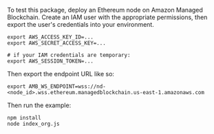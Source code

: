 To test this package, deploy an Ethereum node on Amazon Managed Blockchain.
Create an IAM user with the appropriate permissions, then export the user's
credentials into your environment.

```
export AWS_ACCESS_KEY_ID=...
export AWS_SECRET_ACCESS_KEY=...

# if your IAM credentials are temporary:
export AWS_SESSION_TOKEN=...
```

Then export the endpoint URL like so:
```
export AMB_WS_ENDPOINT=wss://nd-<node_id>.wss.ethereum.managedblockchain.us-east-1.amazonaws.com
```

Then run the example:
```
npm install
node index_org.js
```
